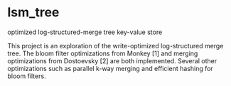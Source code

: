 # lsm_tree
optimized log-structured-merge tree key-value store

This project is an exploration of the write-optimized log-structured merge tree. The bloom filter optimizations from Monkey [1] and merging optimizations from Dostoevsky [2] are both implemented. Several other optimizations such as parallel k-way merging and efficient hashing for bloom filters. 
